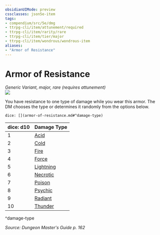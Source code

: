 ```yaml
---
obsidianUIMode: preview
cssclasses: json5e-item
tags:
- compendium/src/5e/dmg
- ttrpg-cli/item/attunement/required
- ttrpg-cli/item/rarity/rare
- ttrpg-cli/item/tier/major
- ttrpg-cli/item/wondrous/wondrous-item
aliases: 
- "Armor of Resistance"
---
```

# Armor of Resistance
*Generic Variant, major, rare (requires attunement)*  
![](/3-Mechanics/CLI/items/img/armor-of-resistance.webp#right)  


You have resistance to one type of damage while you wear this armor. The DM chooses the type or determines it randomly from the options below.

`dice: [](armor-of-resistance.md#^damage-type)`

| dice: d10 | Damage Type |
|-----------|-------------|
| 1 | [Acid](/3-Mechanics/CLI/items/armor-of-acid-resistance.md) |
| 2 | [Cold](/3-Mechanics/CLI/items/armor-of-cold-resistance.md) |
| 3 | [Fire](/3-Mechanics/CLI/items/armor-of-fire-resistance.md) |
| 4 | [Force](/3-Mechanics/CLI/items/armor-of-force-resistance.md) |
| 5 | [Lightning](/3-Mechanics/CLI/items/armor-of-lightning-resistance.md) |
| 6 | [Necrotic](/3-Mechanics/CLI/items/armor-of-necrotic-resistance.md) |
| 7 | [Poison](/3-Mechanics/CLI/items/armor-of-poison-resistance.md) |
| 8 | [Psychic](/3-Mechanics/CLI/items/armor-of-psychic-resistance.md) |
| 9 | [Radiant](/3-Mechanics/CLI/items/armor-of-radiant-resistance.md) |
| 10 | [Thunder](/3-Mechanics/CLI/items/armor-of-thunder-resistance.md) |
^damage-type

*Source: Dungeon Master's Guide p. 162*